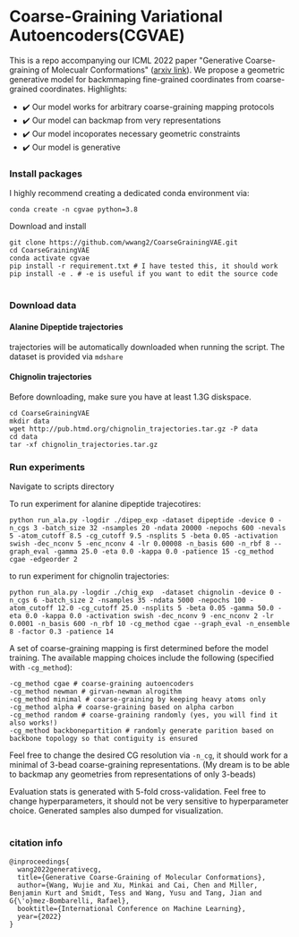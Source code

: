 # Coarse-Graining Variational Autoencoders(CGVAE)

This is a repo accompanying our ICML 2022 paper "Generative Coarse-graining of Molecualr Conformations" ([arxiv link](https://arxiv.org/abs/2201.12176)). We propose a geometric generative model for backmmaping fine-grained coordinates from coarse-grained coordinates. 
Highlights:
* :heavy_check_mark: Our model works for arbitrary coarse-graining mapping protocols
* :heavy_check_mark: Our model can backmap from very representations
* :heavy_check_mark: Our model incoporates necessary geometric constraints 
* :heavy_check_mark: Our model is generative 

### Install packages 

I highly recommend creating a dedicated conda environment via: 
```
conda create -n cgvae python=3.8
```

Download and install 
```
git clone https://github.com/wwang2/CoarseGrainingVAE.git
cd CoarseGrainingVAE
conda activate cgvae
pip install -r requirement.txt # I have tested this, it should work 
pip install -e . # -e is useful if you want to edit the source code
```
#

### Download data 

#### Alanine Dipeptide trajectories 

trajectories will be automatically downloaded when running the script. The dataset is provided via `mdshare`


#### Chignolin trajectories 
  
Before downloading, make sure you have at least 1.3G diskspace.

```
cd CoarseGrainingVAE
mkdir data
wget http://pub.htmd.org/chignolin_trajectories.tar.gz -P data
cd data 
tar -xf chignolin_trajectories.tar.gz
```

### Run experiments 

Navigate to scripts directory

To run experiment for alanine dipeptide trajecotires: 

```
python run_ala.py -logdir ./dipep_exp -dataset dipeptide -device 0 -n_cgs 3 -batch_size 32 -nsamples 20 -ndata 20000 -nepochs 600 -nevals 5 -atom_cutoff 8.5 -cg_cutoff 9.5 -nsplits 5 -beta 0.05 -activation swish -dec_nconv 5 -enc_nconv 4 -lr 0.00008 -n_basis 600 -n_rbf 8 --graph_eval -gamma 25.0 -eta 0.0 -kappa 0.0 -patience 15 -cg_method cgae -edgeorder 2
```

to run experiment for chignolin trajectories:

```
python run_ala.py -logdir ./chig_exp  -dataset chignolin -device 0 -n_cgs 6 -batch_size 2 -nsamples 35 -ndata 5000 -nepochs 100 -atom_cutoff 12.0 -cg_cutoff 25.0 -nsplits 5 -beta 0.05 -gamma 50.0 -eta 0.0 -kappa 0.0 -activation swish -dec_nconv 9 -enc_nconv 2 -lr 0.0001 -n_basis 600 -n_rbf 10 -cg_method cgae --graph_eval -n_ensemble 8 -factor 0.3 -patience 14
```

A set of coarse-graining mapping is first determined before the model training. The available mapping choices include the following (specified with `-cg_method`):
```
-cg_method cgae # coarse-graining autoencoders 
-cg_method newman # girvan-newman alrogithm 
-cg_method minimal # coarse-graining by keeping heavy atoms only 
-cg_method alpha # coarse-graining based on alpha carbon
-cg_method random # coarse-graining randomly (yes, you will find it also works!)
-cg_method backbonepartition # randomly generate parition based on backbone topology so that contiguity is ensured 

```

Feel free to change the desired CG resolution via `-n_cg`, it should work for a minimal of 3-bead coarse-graining representations. (My dream is to be able to backmap any geometries from representations of only 3-beads) 

Evaluation stats is generated with 5-fold cross-validation. Feel free to change hyperparameters, it should not be very sensitive to hyperparameter choice. Generated samples also dumped for visualization. 


# 

### citation info

```
@inproceedings{
  wang2022generativecg,
  title={Generative Coarse-Graining of Molecular Conformations},
  author={Wang, Wujie and Xu, Minkai and Cai, Chen and Miller, Benjamin Kurt and Smidt, Tess and Wang, Yusu and Tang, Jian and G{\'o}mez-Bombarelli, Rafael},
  booktitle={International Conference on Machine Learning},
  year={2022}
}
```
